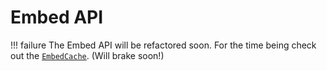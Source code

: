 # Embed API
!!! failure
    The Embed API will be refactored soon. For the time being check out the [`EmbedCache`](https://kaktushose.github.io/jda-commands/javadocs/latest/jda.commands/com/github/kaktushose/jda/commands/embeds/EmbedCache.html).
    (Will brake soon!)